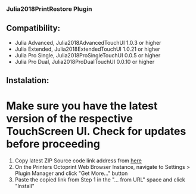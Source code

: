 ### Julia2018PrintRestore Plugin

## Compatibility:
* Julia Advanced, Julia2018AdvancedTouchUI 1.0.3 or higher
* Julia Extended, Julia2018ExtendedTouchUI 1.0.21 or higher
* Julia Pro Single, Julia2018ProSingleTouchUI 0.0.5 or higher
* Julia Pro Dual, Julia2018ProDualTouchUI 0.0.10 or higher

## Instalation:
# Make sure you have the latest version of the respective TouchScreen UI. Check for updates before proceeding

1. Copy latest ZIP Source code link address from [here](https://github.com/FracktalWorks/Julia2018PrintRestore/releases)
2. On the Printers Octoprint Web Browser Instance, navigate to Settings > Plugin Manager and click "Get More..." button
3. Paste the copied link from Step 1 in the "... from URL" space and click "Install"
